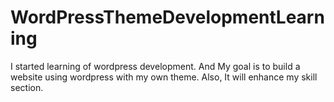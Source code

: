 # WordPressThemeDevelopmentLearning
I started learning of wordpress development. And My goal is to build a website using wordpress with my own theme. Also, It will enhance my skill section.
